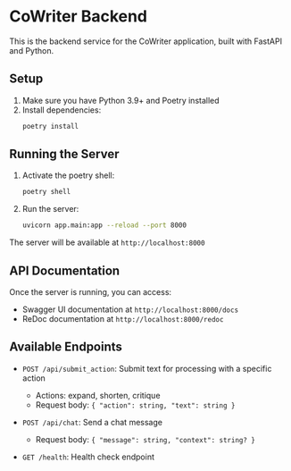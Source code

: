 # CoWriter Backend

This is the backend service for the CoWriter application, built with FastAPI and Python.

## Setup

1. Make sure you have Python 3.9+ and Poetry installed
2. Install dependencies:
   ```bash
   poetry install
   ```

## Running the Server

1. Activate the poetry shell:
   ```bash
   poetry shell
   ```

2. Run the server:
   ```bash
   uvicorn app.main:app --reload --port 8000
   ```

The server will be available at `http://localhost:8000`

## API Documentation

Once the server is running, you can access:
- Swagger UI documentation at `http://localhost:8000/docs`
- ReDoc documentation at `http://localhost:8000/redoc`

## Available Endpoints

- `POST /api/submit_action`: Submit text for processing with a specific action
  - Actions: expand, shorten, critique
  - Request body: `{ "action": string, "text": string }`

- `POST /api/chat`: Send a chat message
  - Request body: `{ "message": string, "context": string? }`

- `GET /health`: Health check endpoint 